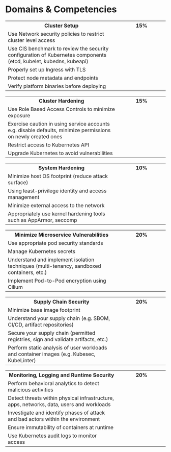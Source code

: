 # Domains & Competencies

<table style="width:100%; table-layout:fixed;">
  <tr>
    <th style="width:70%;">Cluster Setup</th>
    <th style="width:30%;">15%</th>
  </tr>
  <tr>
    <td>Use Network security policies to restrict cluster level access</td>
    <td></td>
  </tr>
  <tr>
    <td>Use CIS benchmark to review the security configuration of Kubernetes components (etcd, kubelet, kubedns, kubeapi)</td>
    <td></td>
  </tr>
  <tr>
    <td>Properly set up Ingress with TLS</td>
    <td></td>
  </tr>
  <tr>
    <td>Protect node metadata and endpoints</td>
    <td></td>
  </tr>
  <tr>
    <td>Verify platform binaries before deploying</td>
    <td></td>
  </tr>
</table>

<table style="width:100%; table-layout:fixed;">
  <tr>
    <th style="width:70%;">Cluster Hardening</th>
    <th style="width:30%;">15%</th>
  </tr>
  <tr>
    <td style="width:70%">Use Role Based Access Controls to minimize exposure</td>
    <td></td>
  </tr>
  <tr>
    <td style="width:70%">Exercise caution in using service accounts e.g. disable defaults, minimize permissions on newly created ones</td>
    <td></td>
  </tr>
  <tr>
    <td style="width:70%">Restrict access to Kubernetes API</td>
    <td></td>
  </tr>
  <tr>
    <td style="width:70%">Upgrade Kubernetes to avoid vulnerabilities</td>
    <td></td>
  </tr>
</table>

<table style="width:100%; table-layout:fixed;">
  <tr>
    <th style="width:70%;">System Hardening</th>
    <th style="width:30%;">10%</th>
  </tr>
  <tr>
    <td>Minimize host OS footprint (reduce attack surface)</td>
    <td></td>
  </tr>
  <tr>
    <td>Using least-privilege identity and access management</td>
    <td></td>
  </tr>
  <tr>
    <td>Minimize external access to the network</td>
    <td></td>
  </tr>
  <tr>
    <td>Appropriately use kernel hardening tools such as AppArmor, seccomp</td>
    <td></td>
  </tr>
</table>

<table style="width:100%; table-layout:fixed;">
  <tr>
    <th style="width:70%;">Minimize Microservice Vulnerabilities</th>
    <th style="width:30%;">20%</th>
  </tr>
  <tr>
    <td>Use appropriate pod security standards</td>
    <td></td>
  </tr>
  <tr>
    <td>Manage Kubernetes secrets</td>
    <td></td>
  </tr>
  <tr>
    <td>Understand and implement isolation techniques (multi-tenancy, sandboxed containers, etc.)</td>
    <td></td>
  </tr>
  <tr>
    <td>Implement Pod-to-Pod encryption using Cilium</td>
    <td></td>
  </tr>
</table>

<table style="width:100%; table-layout:fixed;">
  <tr>
    <th style="width:70%;">Supply Chain Security</th>
    <th style="width:30%;">20%</th>
  </tr>
  <tr>
    <td>Minimize base image footprint</td>
    <td></td>
  </tr>
  <tr>
    <td>Understand your supply chain (e.g. SBOM, CI/CD, artifact repositories)</td>
    <td></td>
  </tr>
  <tr>
    <td>Secure your supply chain (permitted registries, sign and validate artifacts, etc.)</td>
    <td></td>
  </tr>
  <tr>
    <td>Perform static analysis of user workloads and container images (e.g. Kubesec, KubeLinter)</td>
    <td></td>
  </tr>
</table>

<table style="width:100%; table-layout:fixed;">
  <tr>
    <th style="width:70%;">Monitoring, Logging and Runtime Security</th>
    <th style="width:30%;">20%</th>
  </tr>
  <tr>
    <td>Perform behavioral analytics to detect malicious activities</td>
    <td></td>
  </tr>
  <tr>
    <td>Detect threats within physical infrastructure, apps, networks, data, users and workloads</td>
    <td></td>
  </tr>
  <tr>
    <td>Investigate and identify phases of attack and bad actors within the environment</td>
    <td></td>
  </tr>
  <tr>
    <td>Ensure immutability of containers at runtime</td>
    <td></td>
  </tr>
  <tr>
    <td>Use Kubernetes audit logs to monitor access</td>
    <td></td>
  </tr>
</table>